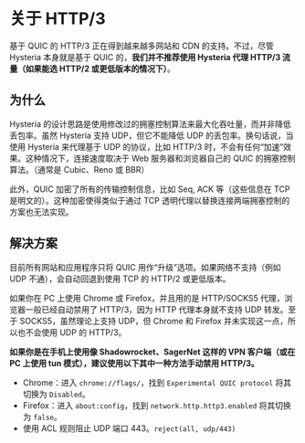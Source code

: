# 关于 HTTP/3

基于 QUIC 的 HTTP/3 正在得到越来越多网站和 CDN 的支持。不过，尽管 Hysteria 本身就是基于 QUIC 的，**我们并不推荐使用 Hysteria 代理 HTTP/3 流量（如果能选 HTTP/2 或更低版本的情况下）**。

## 为什么

Hysteria 的设计思路是使用修改过的拥塞控制算法来最大化吞吐量，而并非降低丢包率。虽然 Hysteria 支持 UDP，但它不能降低 UDP 的丢包率。换句话说，当使用 Hysteria 来代理基于 UDP 的协议，比如 HTTP/3 时，不会有任何“加速”效果。这种情况下，连接速度取决于 Web 服务器和浏览器自己的 QUIC 的拥塞控制算法。（通常是 Cubic、Reno 或 BBR）

此外，QUIC 加密了所有的传输控制信息，比如 Seq, ACK 等（这些信息在 TCP 是明文的）。这种加密使得类似于通过 TCP 透明代理以替换连接两端拥塞控制的方案也无法实现。

## 解决方案

目前所有网站和应用程序只将 QUIC 用作“升级”选项。如果网络不支持（例如 UDP 不通），会自动回退到使用 TCP 的 HTTP/2 或更低版本。

如果你在 PC 上使用 Chrome 或 Firefox，并且用的是 HTTP/SOCKS5 代理，浏览器一般已经自动禁用了 HTTP/3，因为 HTTP 代理本身就不支持 UDP 转发。至于 SOCKS5，虽然理论上支持 UDP，但 Chrome 和 Firefox 并未实现这一点，所以也不会使用 UDP 的 HTTP/3。

**如果你是在手机上使用像 Shadowrocket、SagerNet 这样的 VPN 客户端（或在 PC 上使用 tun 模式），建议使用以下其中一种方法手动禁用 HTTP/3。**

- Chrome：进入 `chrome://flags/`，找到 `Experimental QUIC protocol` 将其切换为 `Disabled`。
- Firefox：进入 `about:config`，找到 `network.http.http3.enabled` 将其切换为 `false`。
- 使用 ACL 规则阻止 UDP 端口 443。`reject(all, udp/443)`
